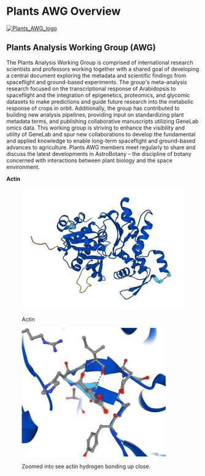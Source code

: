 # Plants AWG Overview

[![Plants\_AWG\_logo](https://private-user-images.githubusercontent.com/158081608/300640364-81bed992-edfc-4df8-9917-9fb09265359d.png?jwt=eyJhbGciOiJIUzI1NiIsInR5cCI6IkpXVCJ9.eyJpc3MiOiJnaXRodWIuY29tIiwiYXVkIjoicmF3LmdpdGh1YnVzZXJjb250ZW50LmNvbSIsImtleSI6ImtleTUiLCJleHAiOjE3MTM5NzkzMzgsIm5iZiI6MTcxMzk3OTAzOCwicGF0aCI6Ii8xNTgwODE2MDgvMzAwNjQwMzY0LTgxYmVkOTkyLWVkZmMtNGRmOC05OTE3LTlmYjA5MjY1MzU5ZC5wbmc\_WC1BbXotQWxnb3JpdGhtPUFXUzQtSE1BQy1TSEEyNTYmWC1BbXotQ3JlZGVudGlhbD1BS0lBVkNPRFlMU0E1M1BRSzRaQSUyRjIwMjQwNDI0JTJGdXMtZWFzdC0xJTJGczMlMkZhd3M0X3JlcXVlc3QmWC1BbXotRGF0ZT0yMDI0MDQyNFQxNzE3MThaJlgtQW16LUV4cGlyZXM9MzAwJlgtQW16LVNpZ25hdHVyZT05OWVjZjhlOWYwOTdlNGQyNWUyYjU5YzRjN2ZkMDhiNDRkYTUxYzQ3Mzk0YWIzM2IzZWY0YzRmNDE4MzE0MDIxJlgtQW16LVNpZ25lZEhlYWRlcnM9aG9zdCZhY3Rvcl9pZD0wJmtleV9pZD0wJnJlcG9faWQ9MCJ9.6FEYDD4R6hP9H0CjhbihrOhT0MOkzxMPAFFowcs\_gsY)](https://private-user-images.githubusercontent.com/158081608/300640364-81bed992-edfc-4df8-9917-9fb09265359d.png?jwt=eyJhbGciOiJIUzI1NiIsInR5cCI6IkpXVCJ9.eyJpc3MiOiJnaXRodWIuY29tIiwiYXVkIjoicmF3LmdpdGh1YnVzZXJjb250ZW50LmNvbSIsImtleSI6ImtleTUiLCJleHAiOjE3MTM5NzkzMzgsIm5iZiI6MTcxMzk3OTAzOCwicGF0aCI6Ii8xNTgwODE2MDgvMzAwNjQwMzY0LTgxYmVkOTkyLWVkZmMtNGRmOC05OTE3LTlmYjA5MjY1MzU5ZC5wbmc\_WC1BbXotQWxnb3JpdGhtPUFXUzQtSE1BQy1TSEEyNTYmWC1BbXotQ3JlZGVudGlhbD1BS0lBVkNPRFlMU0E1M1BRSzRaQSUyRjIwMjQwNDI0JTJGdXMtZWFzdC0xJTJGczMlMkZhd3M0X3JlcXVlc3QmWC1BbXotRGF0ZT0yMDI0MDQyNFQxNzE3MThaJlgtQW16LUV4cGlyZXM9MzAwJlgtQW16LVNpZ25hdHVyZT05OWVjZjhlOWYwOTdlNGQyNWUyYjU5YzRjN2ZkMDhiNDRkYTUxYzQ3Mzk0YWIzM2IzZWY0YzRmNDE4MzE0MDIxJlgtQW16LVNpZ25lZEhlYWRlcnM9aG9zdCZhY3Rvcl9pZD0wJmtleV9pZD0wJnJlcG9faWQ9MCJ9.6FEYDD4R6hP9H0CjhbihrOhT0MOkzxMPAFFowcs\_gsY)

## Plants Analysis Working Group (AWG)

The Plants Analysis Working Group is comprised of international research scientists and professors working together with a shared goal of developing a central document exploring the metadata and scientific findings from spaceflight and ground-based experiments. The group's meta-analysis research focused on the transcriptional response of Arabidopsis to spaceflight and the integration of epigenetics, proteomics, and glycomic datasets to make predictions and guide future research into the metabolic response of crops in orbit. Additionally, the group has contributed to building new analysis pipelines, providing input on standardizing plant metadata terms, and publishing collaborative manuscripts utilizing GeneLab omics data. This working group is striving to enhance the visibility and utility of GeneLab and spur new collaborations to develop the fundamental and applied knowledge to enable long-term spaceflight and ground-based advances to agriculture. Plants AWG members meet regularly to share and discuss the latest developments in AstroBotany – the discipline of botany concerned with interactions between plant biology and the space environment.



**Actin**

<figure><img src=".gitbook/assets/AF-Q7XZJ6-F1.png" alt=""><figcaption><p>Actin</p></figcaption></figure>

<figure><img src=".gitbook/assets/Act_zoom_AF-Q7XZJ6-F1 (1).png" alt="" width="375"><figcaption><p>Zoomed into see actin hydrogen bonding up close.</p></figcaption></figure>
